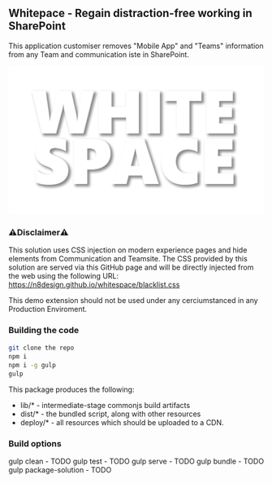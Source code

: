 ## Whitepace - Regain distraction-free working in SharePoint 

This application customiser removes "Mobile App" and "Teams" information from any Team and communication iste in SharePoint.

![Whitespace Logo](docs/assets/whitespace.jpg)

### ⚠️Disclaimer⚠️

This solution uses CSS injection on modern experience pages and hide elements from Communication and Teamsite. The CSS provided by this solution are served via this GitHub page and will be directly injected from the web using the following URL: https://n8design.github.io/whitespace/blacklist.css

This demo extension should not be used under any cerciumstanced in any Production Enviroment.

### Building the code

```bash
git clone the repo
npm i
npm i -g gulp
gulp
```

This package produces the following:

* lib/* - intermediate-stage commonjs build artifacts
* dist/* - the bundled script, along with other resources
* deploy/* - all resources which should be uploaded to a CDN.

### Build options

gulp clean - TODO
gulp test - TODO
gulp serve - TODO
gulp bundle - TODO
gulp package-solution - TODO
